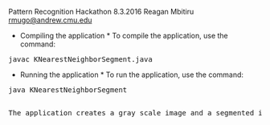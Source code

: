 Pattern Recognition Hackathon 
8.3.2016
Reagan Mbitiru <rmugo@andrew.cmu.edu> 

* Compiling the application *
To compile the application, use the command:
 
<pre>
javac KNearestNeighborSegment.java
</pre> 

* Running the application * 
To run the application, use the command:
<pre>
java KNearestNeighborSegment <inputFilePath> <outputFilePath> <segmentationTechnique [threshold | kmeans]>
<pre>

The application creates a gray scale image and a segmented image. The segmented image can be generated using either the threshhold technique or using kmeans
